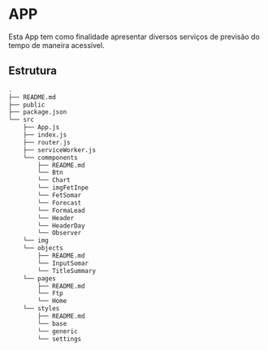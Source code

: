 # APP

Esta App tem como finalidade apresentar diversos serviços de previsão do tempo
de maneira acessível.

## Estrutura

```bash
.
├── README.md
├── public
├── package.json
└── src
    ├── App.js
    ├── index.js
    ├── router.js
    ├── serviceWorker.js
    └── commponents
        ├── README.md
        └── Btn
        └── Chart
        └── imgFetInpe
        └── FetSomar
        └── Forecast
        └── FormaLead
        └── Header
        └── HeaderDay
        └── Observer
    └── img
    └── objects
        ├── README.md
        └── InputSomar
        └── TitleSummary
    └── pages
        ├── README.md
        └── Ftp
        └── Home
    └── styles
        ├── README.md
        └── base
        └── generic
        └── settings
```
